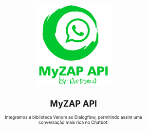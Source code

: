 <p align="center">
    <img src="/js/routes/public/assets/myzap.png" width="250">
    <h1 align="center">MyZAP API</h1>
    <p align="center">Integramos a biblioteca Venom ao Dialogflow, permitindo assim uma conversação mais rica no Chatbot.</p>
</p>

<h1></h1>